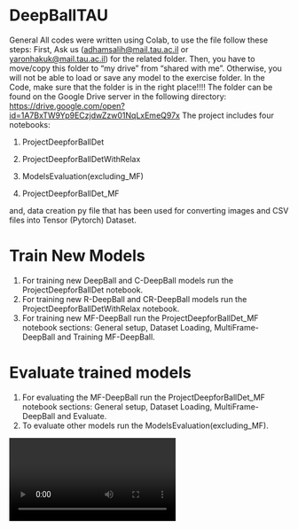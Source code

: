 # DeepBallTAU
General
All codes were written using Colab, to use the file follow these steps:
First, Ask us (adhamsalih@mail.tau.ac.il or yaronhakuk@mail.tau.ac.il) for the related folder.
Then, you have to move/copy this folder to “my drive” from “shared with me”. Otherwise, you will not be able to load or save any model to the exercise folder.
In the Code, make sure that the folder is in the right place!!!!
The folder can be found on the Google Drive server in the following directory:
https://drive.google.com/open?id=1A7BxTW9Yp9ECzjdwZzw01NqLxEmeQ97x 
The project includes four notebooks:

1. ProjectDeepforBallDet 

2. ProjectDeepforBallDetWithRelax

3. ModelsEvaluation(excluding_MF)

4. ProjectDeepforBallDet_MF

and, data creation py file that has been used for converting images and CSV files into Tensor (Pytorch) Dataset.
# Train New Models
 
1. For training new DeepBall and C-DeepBall models  run the ProjectDeepforBallDet notebook.
2. For training new R-DeepBall and CR-DeepBall models  run the ProjectDeepforBallDetWithRelax notebook.
3. For training new MF-DeepBall run the ProjectDeepforBallDet_MF notebook sections: General setup, Dataset Loading, MultiFrame-DeepBall and Training MF-DeepBall.

# Evaluate trained models


1. For evaluating the MF-DeepBall run the ProjectDeepforBallDet_MF notebook sections: General setup, Dataset Loading, MultiFrame-DeepBall and Evaluate.
2. To evaluate other models run the ModelsEvaluation(excluding_MF).


<video scr="Project 1.avi">
